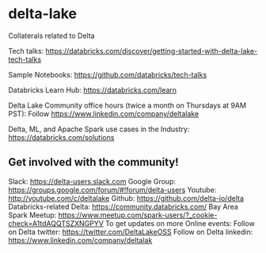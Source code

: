 # delta-lake
Collaterals related to Delta

Tech talks: https://databricks.com/discover/getting-started-with-delta-lake-tech-talks

Sample Notebooks: https://github.com/databricks/tech-talks

Databricks Learn Hub: https://databricks.com/learn

Delta Lake Community office hours (twice a month on Thursdays at 9AM PST): Follow https://www.linkedin.com/company/deltalake

Delta, ML, and Apache Spark use cases in the Industry: https://databricks.com/solutions

## Get involved with the community!
Slack: https://delta-users.slack.com
Google Group: https://groups.google.com/forum/#!forum/delta-users
Youtube: http://youtube.com/c/deltalake
Github: https://github.com/delta-io/delta
Databricks-related Delta: https://community.databricks.com/
Bay Area Spark Meetup: https://www.meetup.com/spark-users/?_cookie-check=A1tdAQQTSZXNGPYV
To get updates on more Online events: 
Follow on Delta twitter: https://twitter.com/DeltaLakeOSS
Follow on Delta linkedin: https://www.linkedin.com/company/deltalak
